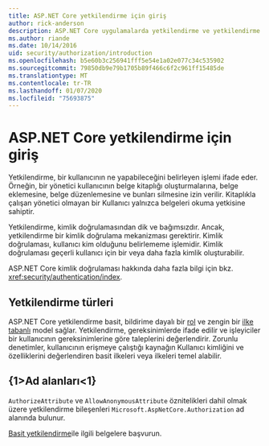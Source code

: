 ```yaml
---
title: ASP.NET Core yetkilendirme için giriş
author: rick-anderson
description: ASP.NET Core uygulamalarda yetkilendirme ve yetkilendirme ile ilgili temel bilgileri öğrenin.
ms.author: riande
ms.date: 10/14/2016
uid: security/authorization/introduction
ms.openlocfilehash: b5e60b3c256941fff5e54e1a02e077c34c535902
ms.sourcegitcommit: 79850db9e79b1705b89f466c6f2c961ff15485de
ms.translationtype: MT
ms.contentlocale: tr-TR
ms.lasthandoff: 01/07/2020
ms.locfileid: "75693875"
---
```

# <a name="introduction-to-authorization-in-aspnet-core"></a>ASP.NET Core yetkilendirme için giriş

<a name="security-authorization-introduction"></a>

Yetkilendirme, bir kullanıcının ne yapabileceğini belirleyen işlemi ifade eder. Örneğin, bir yönetici kullanıcının belge kitaplığı oluşturmalarına, belge eklemesine, belge düzenlemesine ve bunları silmesine izin verilir. Kitaplıkla çalışan yönetici olmayan bir Kullanıcı yalnızca belgeleri okuma yetkisine sahiptir.

Yetkilendirme, kimlik doğrulamasından dik ve bağımsızdır. Ancak, yetkilendirme bir kimlik doğrulama mekanizması gerektirir. Kimlik doğrulaması, kullanıcı kim olduğunu belirlememe işlemidir. Kimlik doğrulaması geçerli kullanıcı için bir veya daha fazla kimlik oluşturabilir.

ASP.NET Core kimlik doğrulaması hakkında daha fazla bilgi için bkz. <xref:security/authentication/index>.

## <a name="authorization-types"></a>Yetkilendirme türleri

ASP.NET Core yetkilendirme basit, bildirime dayalı bir [rol](xref:security/authorization/roles) ve zengin bir [ilke tabanlı](xref:security/authorization/policies) model sağlar. Yetkilendirme, gereksinimlerde ifade edilir ve işleyiciler bir kullanıcının gereksinimlerine göre taleplerini değerlendirir. Zorunlu denetimler, kullanıcının erişmeye çalıştığı kaynağın Kullanıcı kimliğini ve özelliklerini değerlendiren basit ilkeleri veya ilkeleri temel alabilir.

## <a name="namespaces"></a>{1&gt;Ad alanları&lt;1}

`AuthorizeAttribute` ve `AllowAnonymousAttribute` öznitelikleri dahil olmak üzere yetkilendirme bileşenleri `Microsoft.AspNetCore.Authorization` ad alanında bulunur.

[Basit yetkilendirme](xref:security/authorization/simple)ile ilgili belgelere başvurun.
